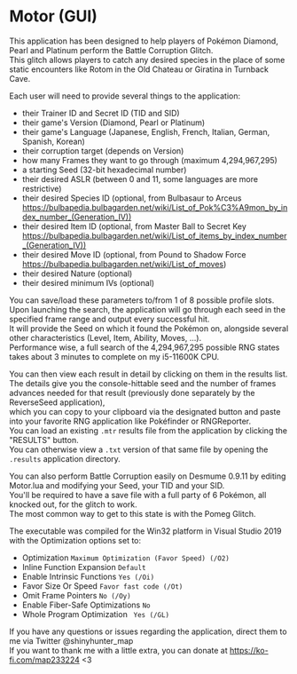 # Motor (GUI)
This application has been designed to help players of Pokémon Diamond, Pearl and Platinum perform the Battle Corruption Glitch.  
This glitch allows players to catch any desired species in the place of some static encounters like Rotom in the Old Chateau or Giratina in Turnback Cave. 

Each user will need to provide several things to the application:  

- their Trainer ID and Secret ID (TID and SID)
- their game's Version (Diamond, Pearl or Platinum)
- their game's Language (Japanese, English, French, Italian, German, Spanish, Korean)
- their corruption target (depends on Version)
- how many Frames they want to go through (maximum 4,294,967,295)
- a starting Seed (32-bit hexadecimal number)
- their desired ASLR (between 0 and 11, some languages are more restrictive)
- their desired Species ID (optional, from Bulbasaur to Arceus https://bulbapedia.bulbagarden.net/wiki/List_of_Pok%C3%A9mon_by_index_number_(Generation_IV))
- their desired Item ID (optional, from Master Ball to Secret Key https://bulbapedia.bulbagarden.net/wiki/List_of_items_by_index_number_(Generation_IV))
- their desired Move ID (optional, from Pound to Shadow Force https://bulbapedia.bulbagarden.net/wiki/List_of_moves)
- their desired Nature (optional)
- their desired minimum IVs (optional)

You can save/load these parameters to/from 1 of 8 possible profile slots.  
Upon launching the search, the application will go through each seed in the specified frame range and output every successful hit.  
It will provide the Seed on which it found the Pokémon on, alongside several other characteristics (Level, Item, Ability, Moves, ...).  
Performance wise, a full search of the 4,294,967,295 possible RNG states takes about 3 minutes to complete on my i5-11600K CPU.  
  
You can then view each result in detail by clicking on them in the results list.  
The details give you the console-hittable seed and the number of frames advances needed for that result (previously done separately by the ReverseSeed application),  
which you can copy to your clipboard via the designated button and paste into your favorite RNG application like Pokéfinder or RNGReporter.  
You can load an existing ``.mtr`` results file from the application by clicking the "RESULTS" button.  
You can otherwise view a ``.txt`` version of that same file by opening the ``.results`` application directory.  

You can also perform Battle Corruption easily on Desmume 0.9.11 by editing Motor.lua and modifying your Seed, your TID and your SID.  
You'll be required to have a save file with a full party of 6 Pokémon, all knocked out, for the glitch to work.  
The most common way to get to this state is with the Pomeg Glitch.  

The executable was compiled for the Win32 platform in Visual Studio 2019 with the Optimization options set to:  
- Optimization ``Maximum Optimization (Favor Speed) (/O2)``
- Inline Function Expansion ``Default``
- Enable Intrinsic Functions ``Yes (/Oi)``
- Favor Size Or Speed ``Favor fast code (/Ot)``
- Omit Frame Pointers ``No (/Oy)``
- Enable Fiber-Safe Optimizations ``No``
- Whole Program Optimization `` Yes (/GL)``  

If you have any questions or issues regarding the application, direct them to me via Twitter @shinyhunter_map  
If you want to thank me with a little extra, you can donate at https://ko-fi.com/map233224 <3
